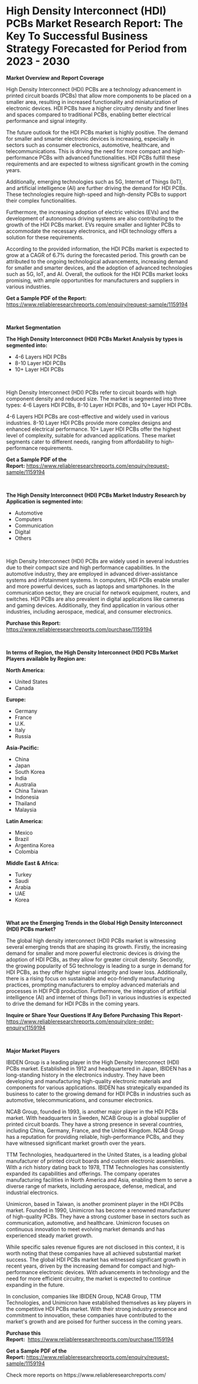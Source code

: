 <p><h1>High Density Interconnect (HDI) PCBs Market Research Report: The Key To Successful Business Strategy Forecasted for Period from 2023 - 2030</h1></p><p><strong>Market Overview and Report Coverage</strong></p>
<p><p>High Density Interconnect (HDI) PCBs are a technology advancement in printed circuit boards (PCBs) that allow more components to be placed on a smaller area, resulting in increased functionality and miniaturization of electronic devices. HDI PCBs have a higher circuitry density and finer lines and spaces compared to traditional PCBs, enabling better electrical performance and signal integrity.</p><p>The future outlook for the HDI PCBs market is highly positive. The demand for smaller and smarter electronic devices is increasing, especially in sectors such as consumer electronics, automotive, healthcare, and telecommunications. This is driving the need for more compact and high-performance PCBs with advanced functionalities. HDI PCBs fulfill these requirements and are expected to witness significant growth in the coming years.</p><p>Additionally, emerging technologies such as 5G, Internet of Things (IoT), and artificial intelligence (AI) are further driving the demand for HDI PCBs. These technologies require high-speed and high-density PCBs to support their complex functionalities.</p><p>Furthermore, the increasing adoption of electric vehicles (EVs) and the development of autonomous driving systems are also contributing to the growth of the HDI PCBs market. EVs require smaller and lighter PCBs to accommodate the necessary electronics, and HDI technology offers a solution for these requirements.</p><p>According to the provided information, the HDI PCBs market is expected to grow at a CAGR of 6.7% during the forecasted period. This growth can be attributed to the ongoing technological advancements, increasing demand for smaller and smarter devices, and the adoption of advanced technologies such as 5G, IoT, and AI. Overall, the outlook for the HDI PCBs market looks promising, with ample opportunities for manufacturers and suppliers in various industries.</p></p>
<p><strong>Get a Sample PDF of the Report:</strong> <a href="https://www.reliableresearchreports.com/enquiry/request-sample/1159194">https://www.reliableresearchreports.com/enquiry/request-sample/1159194</a></p>
<p>&nbsp;</p>
<p><strong>Market Segmentation</strong></p>
<p><strong>The High Density Interconnect (HDI) PCBs Market Analysis by types is segmented into:</strong></p>
<p><ul><li>4-6 Layers HDI PCBs</li><li>8-10 Layer HDI PCBs</li><li>10+ Layer HDI PCBs</li></ul></p>
<p>&nbsp;</p>
<p><p>High Density Interconnect (HDI) PCBs refer to circuit boards with high component density and reduced size. The market is segmented into three types: 4-6 Layers HDI PCBs, 8-10 Layer HDI PCBs, and 10+ Layer HDI PCBs. </p><p>4-6 Layers HDI PCBs are cost-effective and widely used in various industries. 8-10 Layer HDI PCBs provide more complex designs and enhanced electrical performance. 10+ Layer HDI PCBs offer the highest level of complexity, suitable for advanced applications. These market segments cater to different needs, ranging from affordability to high-performance requirements.</p></p>
<p><strong>Get a Sample PDF of the Report:</strong>&nbsp;<a href="https://www.reliableresearchreports.com/enquiry/request-sample/1159194">https://www.reliableresearchreports.com/enquiry/request-sample/1159194</a></p>
<p>&nbsp;</p>
<p><strong>The High Density Interconnect (HDI) PCBs Market Industry Research by Application is segmented into:</strong></p>
<p><ul><li>Automotive</li><li>Computers</li><li>Communication</li><li>Digital</li><li>Others</li></ul></p>
<p>&nbsp;</p>
<p><p>High Density Interconnect (HDI) PCBs are widely used in several industries due to their compact size and high performance capabilities. In the automotive industry, they are employed in advanced driver-assistance systems and infotainment systems. In computers, HDI PCBs enable smaller and more powerful devices, such as laptops and smartphones. In the communication sector, they are crucial for network equipment, routers, and switches. HDI PCBs are also prevalent in digital applications like cameras and gaming devices. Additionally, they find application in various other industries, including aerospace, medical, and consumer electronics.</p></p>
<p><strong>Purchase this Report:</strong>&nbsp; <a href="https://www.reliableresearchreports.com/purchase/1159194">https://www.reliableresearchreports.com/purchase/1159194</a></p>
<p>&nbsp;</p>
<p><strong>In terms of Region, the High Density Interconnect (HDI) PCBs Market Players available by Region are:</strong></p>
<p>
    <p> <strong> North America: </strong>
        <ul>
            <li>United States</li>
            <li>Canada</li>
        </ul>
        </p> 
    <p> <strong> Europe: </strong>
        <ul>
            <li>Germany</li>
            <li>France</li>
            <li>U.K.</li>
            <li>Italy</li>
            <li>Russia</li>
        </ul>
        </p> 
    <p> <strong> Asia-Pacific: </strong>
        <ul>
            <li>China</li>
            <li>Japan</li>
            <li>South Korea</li>
            <li>India</li>
            <li>Australia</li>
            <li>China Taiwan</li>
            <li>Indonesia</li>
            <li>Thailand</li>
            <li>Malaysia</li>
        </ul>
        </p> 
    <p> <strong> Latin America: </strong>
        <ul>
            <li>Mexico</li>
            <li>Brazil</li>
            <li>Argentina Korea</li>
            <li>Colombia</li>
        </ul>
        </p> 
    <p> <strong> Middle East & Africa: </strong>
        <ul>
            <li>Turkey</li>
            <li>Saudi</li>
            <li>Arabia</li>
            <li>UAE</li>
            <li>Korea</li>
        </ul>
    </p>
    </p>
<p>&nbsp;</p>
<p><strong>What are the Emerging Trends in the Global High Density Interconnect (HDI) PCBs market?</strong></p>
<p><p>The global high density interconnect (HDI) PCBs market is witnessing several emerging trends that are shaping its growth. Firstly, the increasing demand for smaller and more powerful electronic devices is driving the adoption of HDI PCBs, as they allow for greater circuit density. Secondly, the growing popularity of 5G technology is leading to a surge in demand for HDI PCBs, as they offer higher signal integrity and lower loss. Additionally, there is a rising focus on sustainable and eco-friendly manufacturing practices, prompting manufacturers to employ advanced materials and processes in HDI PCB production. Furthermore, the integration of artificial intelligence (AI) and internet of things (IoT) in various industries is expected to drive the demand for HDI PCBs in the coming years.</p></p>
<p><strong>Inquire or Share Your Questions If Any Before Purchasing This Report</strong>- <a href="https://www.reliableresearchreports.com/enquiry/pre-order-enquiry/1159194">https://www.reliableresearchreports.com/enquiry/pre-order-enquiry/1159194</a></p>
<p>&nbsp;</p>
<p><strong>Major Market Players</strong></p>
<p><p>IBIDEN Group is a leading player in the High Density Interconnect (HDI) PCBs market. Established in 1912 and headquartered in Japan, IBIDEN has a long-standing history in the electronics industry. They have been developing and manufacturing high-quality electronic materials and components for various applications. IBIDEN has strategically expanded its business to cater to the growing demand for HDI PCBs in industries such as automotive, telecommunications, and consumer electronics.</p><p>NCAB Group, founded in 1993, is another major player in the HDI PCBs market. With headquarters in Sweden, NCAB Group is a global supplier of printed circuit boards. They have a strong presence in several countries, including China, Germany, France, and the United Kingdom. NCAB Group has a reputation for providing reliable, high-performance PCBs, and they have witnessed significant market growth over the years.</p><p>TTM Technologies, headquartered in the United States, is a leading global manufacturer of printed circuit boards and custom electronic assemblies. With a rich history dating back to 1978, TTM Technologies has consistently expanded its capabilities and offerings. The company operates manufacturing facilities in North America and Asia, enabling them to serve a diverse range of markets, including aerospace, defense, medical, and industrial electronics.</p><p>Unimicron, based in Taiwan, is another prominent player in the HDI PCBs market. Founded in 1990, Unimicron has become a renowned manufacturer of high-quality PCBs. They have a strong customer base in sectors such as communication, automotive, and healthcare. Unimicron focuses on continuous innovation to meet evolving market demands and has experienced steady market growth.</p><p>While specific sales revenue figures are not disclosed in this context, it is worth noting that these companies have all achieved substantial market success. The global HDI PCBs market has witnessed significant growth in recent years, driven by the increasing demand for compact and high-performance electronic devices. With advancements in technology and the need for more efficient circuitry, the market is expected to continue expanding in the future.</p><p>In conclusion, companies like IBIDEN Group, NCAB Group, TTM Technologies, and Unimicron have established themselves as key players in the competitive HDI PCBs market. With their strong industry presence and commitment to innovation, these companies have contributed to the market's growth and are poised for further success in the coming years.</p></p>
<p><strong>Purchase this Report:</strong>&nbsp;&nbsp;<a href="https://www.reliableresearchreports.com/purchase/1159194">https://www.reliableresearchreports.com/purchase/1159194</a></p>
<p></p>
<p><strong>Get a Sample PDF of the Report:</strong>&nbsp;<a href="https://www.reliableresearchreports.com/enquiry/request-sample/1159194">https://www.reliableresearchreports.com/enquiry/request-sample/1159194</a></p>
<p>Check more reports on https://www.reliableresearchreports.com/</p>